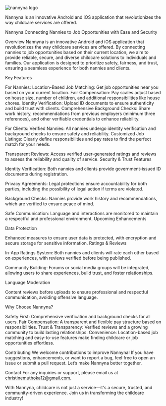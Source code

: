![nannyna logo](https://github.com/user-attachments/assets/d54d754f-f671-486e-aa97-7bd7679bc174)

Nannyna is an innovative Android and iOS application that revolutionizes the way childcare services are offered.

Nannyna
Connecting Nannies to Job Opportunities with Ease and Security

Overview
Nannyna is an innovative Android and iOS application that revolutionizes the way childcare services are offered. By connecting nannies to job opportunities based on their current location, we aim to provide reliable, secure, and diverse childcare solutions to individuals and families. Our application is designed to prioritize safety, fairness, and trust, ensuring a seamless experience for both nannies and clients.

Key Features

For Nannies:
Location-Based Job Matching: Get job opportunities near you based on your current location.
Fair Compensation: Pay scales adjust based on house size, number of children, and additional responsibilities like house chores.
Identity Verification: Upload ID documents to ensure authenticity and build trust with clients.
Comprehensive Background Checks: Share work history, recommendations from previous employers (minimum three references), and other verifiable credentials to enhance reliability.


For Clients:
Verified Nannies: All nannies undergo identity verification and background checks to ensure safety and reliability.
Customized Job Listings: Clearly define responsibilities and pay rates to find the perfect match for your needs.

Transparent Reviews: Access verified user-generated ratings and reviews to assess the reliability and quality of service.
Security & Trust Features

Identity Verification: Both nannies and clients provide government-issued ID documents during registration.

Privacy Agreements: Legal protections ensure accountability for both parties, including the possibility of legal action if terms are violated.

Background Checks: Nannies provide work history and recommendations, which are verified to ensure peace of mind.

Safe Communication: Language and interactions are monitored to maintain a respectful and professional environment.
Upcoming Enhancements

Data Protection

Enhanced measures to ensure user data is protected, with encryption and secure storage for sensitive information.
Ratings & Reviews

In-App Ratings System: Both nannies and clients will rate each other based on experiences, with reviews verified before being published.

Community Building: Forums or social media groups will be integrated, allowing users to share experiences, build trust, and foster relationships.

Language Moderation

Content reviews before uploads to ensure professional and respectful communication, avoiding offensive language.

Why Choose Nannyna?

Safety First: Comprehensive verification and background checks for all users.
Fair Compensation: A transparent and flexible pay structure based on responsibilities.
Trust & Transparency: Verified reviews and a growing community to build lasting relationships.
Convenience: Location-based job matching and easy-to-use features make finding childcare or job opportunities effortless.

Contributing
We welcome contributions to improve Nannyna! If you have suggestions, enhancements, or want to report a bug, feel free to open an issue or submit a pull request. Let’s make Nannyna better together.

Contact
For any inquiries or support, please email us at christinemuthoka12@gmail.com.

With Nannyna, childcare is not just a service—it's a secure, trusted, and community-driven experience. Join us in transforming the childcare industry!
